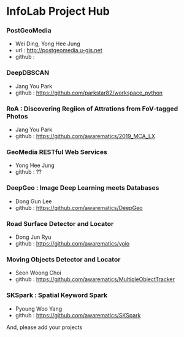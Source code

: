 # InfoLab Project Hub


### PostGeoMedia
- Wei Ding, Yong Hee Jung
- url : http://postgeomedia.u-gis.net
- github : 

### DeepDBSCAN
- Jang You Park
- github : https://github.com/parkstar82/workspace_python

### RoA : Discovering Regiion of Attrations from FoV-tagged Photos
- Jang You Park
- github : https://github.com/awarematics/2019_MCA_LX

### GeoMedia RESTful Web Services
- Yong Hee Jung
- github : ??
 
### DeepGeo : Image Deep Learning meets Databases
- Dong Gun Lee
- github : https://github.com/awarematics/DeepGeo
 
### Road Surface Detector and Locator
- Dong Jun Ryu
- github : https://github.com/awarematics/yolo
 
### Moving Objects Detector and Locator
- Seon Woong Choi
- github : https://github.com/awarematics/MultipleObjectTracker
 
### SKSpark : Spatial Keyword Spark
- Pyoung Woo Yang
- github : https://github.com/awarematics/SKSpark


And, please add your projects

